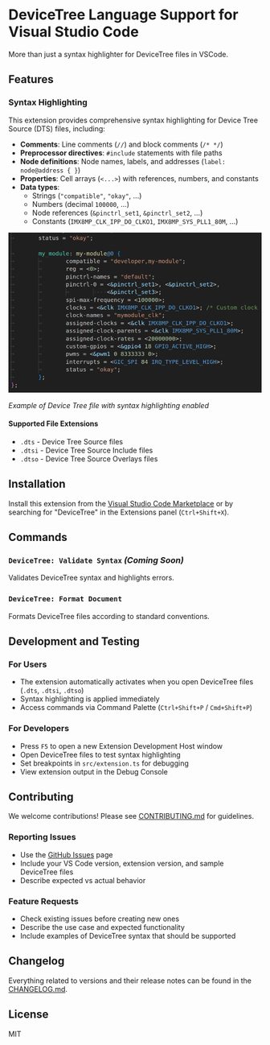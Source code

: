 # DeviceTree Language Support for Visual Studio Code

More than just a syntax highlighter for DeviceTree files in VSCode.

## Features

### Syntax Highlighting

This extension provides comprehensive syntax highlighting for Device Tree Source (DTS) files, including:

- **Comments**: Line comments (`//`) and block comments (`/* */`)
- **Preprocessor directives**: `#include` statements with file paths
- **Node definitions**: Node names, labels, and addresses (`label: node@address { }`)
- **Properties**: Cell arrays (`<...>`) with references, numbers, and constants
- **Data types**:
  - Strings (`"compatible"`, `"okay"`, ...)
  - Numbers (decimal `100000`, ...)
  - Node references (`&pinctrl_set1`, `&pinctrl_set2`, ...)
  - Constants (`IMX8MP_CLK_IPP_DO_CLKO1`, `IMX8MP_SYS_PLL1_80M`, ...)

![Device Tree Syntax Highlighting](docs/images/highlighting.png)

*Example of Device Tree file with syntax highlighting enabled*

#### Supported File Extensions

- `.dts` - Device Tree Source files
- `.dtsi` - Device Tree Source Include files
- `.dtso` - Device Tree Source Overlays files

## Installation

Install this extension from the [Visual Studio Code Marketplace](https://marketplace.visualstudio.com/items?itemName=devicetree) or by searching for "DeviceTree" in the Extensions panel (`Ctrl+Shift+X`).

## Commands

### `DeviceTree: Validate Syntax` *(Coming Soon)*

Validates DeviceTree syntax and highlights errors.

### `DeviceTree: Format Document`

Formats DeviceTree files according to standard conventions.

## Development and Testing

### For Users

- The extension automatically activates when you open DeviceTree files (`.dts`, `.dtsi`, `.dtso`)
- Syntax highlighting is applied immediately
- Access commands via Command Palette (`Ctrl+Shift+P` / `Cmd+Shift+P`)

### For Developers

- Press `F5` to open a new Extension Development Host window
- Open DeviceTree files to test syntax highlighting
- Set breakpoints in `src/extension.ts` for debugging
- View extension output in the Debug Console

## Contributing

We welcome contributions! Please see [CONTRIBUTING.md](CONTRIBUTING.md) for guidelines.

### Reporting Issues

- Use the [GitHub Issues](https://github.com/andy9a9/vscode-devicetree/issues) page
- Include your VS Code version, extension version, and sample DeviceTree files
- Describe expected vs actual behavior

### Feature Requests

- Check existing issues before creating new ones
- Describe the use case and expected functionality
- Include examples of DeviceTree syntax that should be supported

## Changelog

Everything related to versions and their release notes can be found in the [CHANGELOG.md](CHANGELOG.md).

## License

MIT
